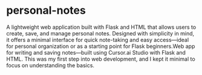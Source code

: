 # personal-notes
A lightweight web application built with Flask and HTML that allows users to create, save, and manage personal notes. Designed with simplicity in mind, it offers a minimal interface for quick note-taking and easy access—ideal for personal organization or as a starting point for Flask beginners.Web app for writing and saving notes—built using Cursor.ai Studio with Flask and HTML. This was my first step into web development, and I kept it minimal to focus on understanding the basics.
